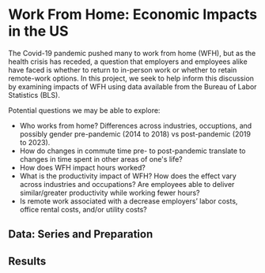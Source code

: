 # Work From Home: Economic Impacts in the US

The Covid-19 pandemic pushed many to work from home (WFH), but as the health crisis has receded, a question that employers and employees alike have faced is whether to return to in-person work or whether to retain remote-work options. In this project, we seek to help inform this discussion by examining impacts of WFH using data available from the Bureau of Labor Statistics (BLS).

Potential questions we may be able to explore:
* Who works from home? Differences across industries, occuptions, and possibly gender pre-pandemic (2014 to 2018) vs post-pandemic (2019 to 2023). 
* How do changes in commute time pre- to post-pandemic translate to changes in time spent in other areas of one's life?
* How does WFH impact hours worked? 
* What is the productivity impact of WFH? How does the effect vary across industries and occupations? Are employees able to deliver similar/greater productivity while working fewer hours?
* Is remote work associated with a decrease employers’ labor costs, office rental costs, and/or utility costs? 

## Data: Series and Preparation

## Results

